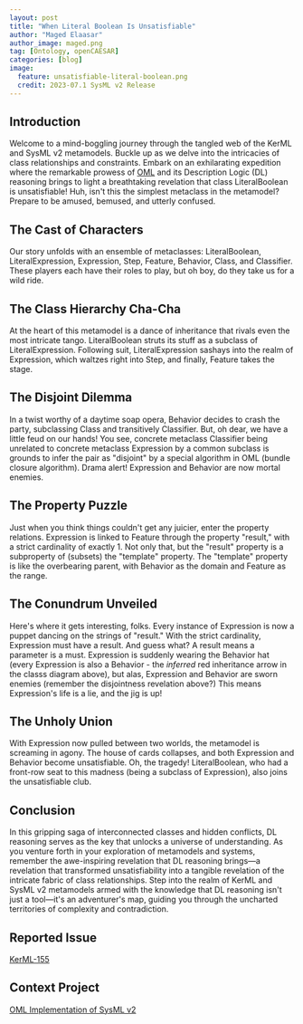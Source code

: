 ```yaml
---
layout: post
title: "When Literal Boolean Is Unsatisfiable"
author: "Maged Elaasar"
author_image: maged.png
tag: [Ontology, openCAESAR]
categories: [blog]
image:
  feature: unsatisfiable-literal-boolean.png
  credit: 2023-07.1 SysML v2 Release
---
```


## Introduction

Welcome to a mind-boggling journey through the tangled web of the KerML and SysML v2 metamodels. Buckle up as we delve into the intricacies of class relationships and constraints. Embark on an exhilarating expedition where the remarkable prowess of [OML](http://www.opencaesar.io/oml/) and its Description Logic (DL) reasoning brings to light a breathtaking revelation that class LiteralBoolean is unsatisfiable! Huh, isn't this the simplest metaclass in the metamodel? Prepare to be amused, bemused, and utterly confused.

## The Cast of Characters

Our story unfolds with an ensemble of metaclasses: LiteralBoolean, LiteralExpression, Expression, Step, Feature, Behavior, Class, and Classifier. These players each have their roles to play, but oh boy, do they take us for a wild ride.

## The Class Hierarchy Cha-Cha

At the heart of this metamodel is a dance of inheritance that rivals even the most intricate tango. LiteralBoolean struts its stuff as a subclass of LiteralExpression. Following suit, LiteralExpression sashays into the realm of Expression, which waltzes right into Step, and finally, Feature takes the stage.

## The Disjoint Dilemma

In a twist worthy of a daytime soap opera, Behavior decides to crash the party, subclassing Class and transitively Classifier. But, oh dear, we have a little feud on our hands! You see, concrete metaclass Classifier being unrelated to concrete metaclass Expression by a common subclass is grounds to infer the pair as "disjoint" by a special algorithm in OML (bundle closure algorithm). Drama alert! Expression and Behavior are now mortal enemies.

## The Property Puzzle

Just when you think things couldn't get any juicier, enter the property relations. Expression is linked to Feature through the property "result," with a strict cardinality of exactly 1. Not only that, but the "result" property is a subproperty of (subsets) the "template" property. The "template" property is like the overbearing parent, with Behavior as the domain and Feature as the range.

## The Conundrum Unveiled

Here's where it gets interesting, folks. Every instance of Expression is now a puppet dancing on the strings of "result." With the strict cardinality, Expression must have a result. And guess what? A result means a parameter is a must. Expression is suddenly wearing the Behavior hat (every Expression is also a Behavior - the *inferred* red inheritance arrow in the classs diagram above), but alas, Expression and Behavior are sworn enemies (remember the disjointness revelation above?) This means Expression's life is a lie, and the jig is up!

## The Unholy Union

With Expression now pulled between two worlds, the metamodel is screaming in agony. The house of cards collapses, and both Expression and Behavior become unsatisfiable. Oh, the tragedy! LiteralBoolean, who had a front-row seat to this madness (being a subclass of Expression), also joins the unsatisfiable club.

## Conclusion

In this gripping saga of interconnected classes and hidden conflicts, DL reasoning serves as the key that unlocks a universe of understanding. As you venture forth in your exploration of metamodels and systems, remember the awe-inspiring revelation that DL reasoning brings—a revelation that transformed unsatisfiability into a tangible revelation of the intricate fabric of class relationships. Step into the realm of KerML and SysML v2 metamodels armed with the knowledge that DL reasoning isn't just a tool—it's an adventurer's map, guiding you through the uncharted territories of complexity and contradiction.

## Reported Issue

[KerML-155](https://issues.omg.org/issues/KERML-155)

## Context Project

[OML Implementation of SysML v2](https://www.opencaesar.io/projects/2023-8-11-SysML-v2.html)